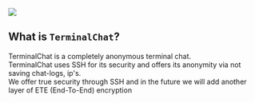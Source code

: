 ![](https://media.discordapp.net/attachments/824045796156112896/824314563050471464/Terminal_Chat_banner.png)

## What is `TerminalChat`?

TerminalChat is a completely anonymous terminal chat.<br>
TerminalChat uses SSH for its security and offers its anonymity via not saving chat-logs,
ip's.<br>
We offer true security through SSH and in the future we will add another layer of ETE (End-To-End) encryption
